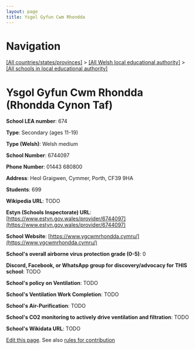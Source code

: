 ```yaml
---
layout: page
title: Ysgol Gyfun Cwm Rhondda
---
```

# Navigation

[[All countries/states/provinces]](../../..) > [[All Welsh local educational authority]](../..) > [[All schools in local educational authority]](..)

# Ysgol Gyfun Cwm Rhondda (Rhondda Cynon Taf)

**School LEA number**: 674

**Type**: Secondary (ages 11-19)

**Type (Welsh)**: Welsh medium

**School Number**: 6744097

**Phone Number**: 01443 680800

**Address**: Heol Graigwen, Cymmer, Porth, CF39 9HA

**Students**: 699

**Wikipedia URL**: TODO

**Estyn (Schools Inspectorate) URL**: [https://www.estyn.gov.wales/provider/6744097](https://www.estyn.gov.wales/provider/6744097)

**School Website**: [https://www.ygcwmrhondda.cymru/](https://www.ygcwmrhondda.cymru/)

**School's overall airborne virus protection grade (0-5)**: 0

**Discord, Facebook, or WhatsApp group for discovery/advocacy for THIS school**: TODO

**School's policy on Ventilation**: TODO

**School's Ventilation Work Completion**: TODO

**School's Air-Purification**: TODO

**School's CO2 monitoring to actively drive ventilation and filtration**: TODO

**School's Wikidata URL**: TODO




[Edit this page](https://github.com/VentilationProject/Wales/edit/prif/./Rhondda_Cynon_Taf/Ysgol_Gyfun_Cwm_Rhondda.md). See also [rules for contribution](../../../contribution-rules/)